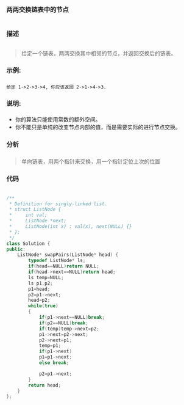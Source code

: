 ### 两两交换链表中的节点<h1>
### 描述<h2>
> 给定一个链表，两两交换其中相邻的节点，并返回交换后的链表。
### 示例:<h3>
```
给定 1->2->3->4, 你应该返回 2->1->4->3.
```
### 说明:<h4>
- 你的算法只能使用常数的额外空间。
- 你不能只是单纯的改变节点内部的值，而是需要实际的进行节点交换。
### 分析<h5>
> 单向链表，用两个指针来交换，用一个指针定位上次的位置
### 代码<h6>
```C++
/**
 * Definition for singly-linked list.
 * struct ListNode {
 *     int val;
 *     ListNode *next;
 *     ListNode(int x) : val(x), next(NULL) {}
 * };
 */
class Solution {
public:
    ListNode* swapPairs(ListNode* head) {
        typedef ListNode* ls;
        if(head==NULL)return NULL;
        if(head->next==NULL)return head;
        ls temp=NULL;
        ls p1,p2;
        p1=head;
        p2=p1->next;
        head=p2;
        while(true)
        {
            if(p1->next==NULL)break;
            if(p2==NULL)break;
            if(temp)temp->next=p2;
            p1->next=p2->next;
            p2->next=p1;
            temp=p1;
            if(p1->next)
            p1=p1->next;
            else break;

            p2=p1->next;
        }
        return head;
    }
};
```

